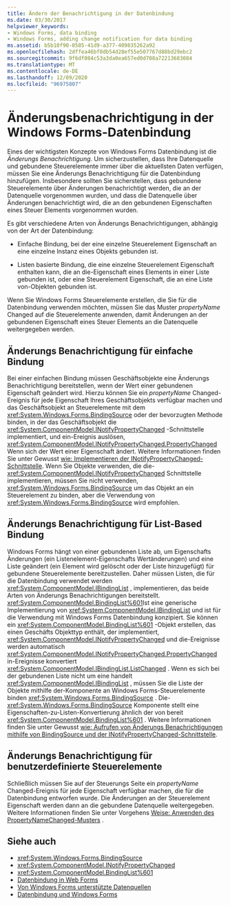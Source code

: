 ```yaml
---
title: Ändern der Benachrichtigung in der Datenbindung
ms.date: 03/30/2017
helpviewer_keywords:
- Windows Forms, data binding
- Windows Forms, adding change notification for data binding
ms.assetid: b5b10f90-0585-41d9-a377-409835262a92
ms.openlocfilehash: 2dffea46bf0db54d28ef55e507767d88bd29ebc2
ms.sourcegitcommit: 9f6df084c53a3da0ea657ed0d708a72213683084
ms.translationtype: MT
ms.contentlocale: de-DE
ms.lasthandoff: 12/09/2020
ms.locfileid: "96975807"
---
```

# <a name="change-notification-in-windows-forms-data-binding"></a>Änderungsbenachrichtigung in der Windows Forms-Datenbindung
Eines der wichtigsten Konzepte von Windows Forms Datenbindung ist die *Änderungs Benachrichtigung*. Um sicherzustellen, dass Ihre Datenquelle und gebundene Steuerelemente immer über die aktuellsten Daten verfügen, müssen Sie eine Änderungs Benachrichtigung für die Datenbindung hinzufügen. Insbesondere sollten Sie sicherstellen, dass gebundene Steuerelemente über Änderungen benachrichtigt werden, die an der Datenquelle vorgenommen wurden, und dass die Datenquelle über Änderungen benachrichtigt wird, die an den gebundenen Eigenschaften eines Steuer Elements vorgenommen wurden.  
  
 Es gibt verschiedene Arten von Änderungs Benachrichtigungen, abhängig von der Art der Datenbindung:  
  
- Einfache Bindung, bei der eine einzelne Steuerelement Eigenschaft an eine einzelne Instanz eines Objekts gebunden ist.  
  
- Listen basierte Bindung, die eine einzelne Steuerelement Eigenschaft enthalten kann, die an die-Eigenschaft eines Elements in einer Liste gebunden ist, oder eine Steuerelement Eigenschaft, die an eine Liste von-Objekten gebunden ist.  
  
 Wenn Sie Windows Forms Steuerelemente erstellen, die Sie für die Datenbindung verwenden möchten, müssen Sie das Muster *propertyName* Changed auf die Steuerelemente anwenden, damit Änderungen an der gebundenen Eigenschaft eines Steuer Elements an die Datenquelle weitergegeben werden.  
  
## <a name="change-notification-for-simple-binding"></a>Änderungs Benachrichtigung für einfache Bindung  
 Bei einer einfachen Bindung müssen Geschäftsobjekte eine Änderungs Benachrichtigung bereitstellen, wenn der Wert einer gebundenen Eigenschaft geändert wird. Hierzu können Sie ein *propertyName* Changed-Ereignis für jede Eigenschaft Ihres Geschäftsobjekts verfügbar machen und das Geschäftsobjekt an Steuerelemente mit dem <xref:System.Windows.Forms.BindingSource> oder der bevorzugten Methode binden, in der das Geschäftsobjekt die <xref:System.ComponentModel.INotifyPropertyChanged> -Schnittstelle implementiert, und ein-Ereignis auslösen, <xref:System.ComponentModel.INotifyPropertyChanged.PropertyChanged> Wenn sich der Wert einer Eigenschaft ändert. Weitere Informationen finden Sie unter Gewusst [wie: Implementieren der INotifyPropertyChanged-Schnittstelle](how-to-implement-the-inotifypropertychanged-interface.md). Wenn Sie Objekte verwenden, die die- <xref:System.ComponentModel.INotifyPropertyChanged> Schnittstelle implementieren, müssen Sie nicht verwenden, <xref:System.Windows.Forms.BindingSource> um das Objekt an ein Steuerelement zu binden, aber die Verwendung von <xref:System.Windows.Forms.BindingSource> wird empfohlen.  
  
## <a name="change-notification-for-list-based-binding"></a>Änderungs Benachrichtigung für List-Based Bindung  
 Windows Forms hängt von einer gebundenen Liste ab, um Eigenschafts Änderungen (ein Listenelement-Eigenschafts Wertänderungen) und eine Liste geändert (ein Element wird gelöscht oder der Liste hinzugefügt) für gebundene Steuerelemente bereitzustellen. Daher müssen Listen, die für die Datenbindung verwendet werden <xref:System.ComponentModel.IBindingList> , implementieren, das beide Arten von Änderungs Benachrichtigungen bereitstellt. <xref:System.ComponentModel.BindingList%601>Ist eine generische Implementierung von <xref:System.ComponentModel.IBindingList> und ist für die Verwendung mit Windows Forms Datenbindung konzipiert. Sie können ein <xref:System.ComponentModel.BindingList%601> -Objekt erstellen, das einen Geschäfts Objekttyp enthält, der implementiert, <xref:System.ComponentModel.INotifyPropertyChanged> und die-Ereignisse werden automatisch <xref:System.ComponentModel.INotifyPropertyChanged.PropertyChanged> in-Ereignisse konvertiert <xref:System.ComponentModel.IBindingList.ListChanged> . Wenn es sich bei der gebundenen Liste nicht um eine handelt <xref:System.ComponentModel.IBindingList> , müssen Sie die Liste der Objekte mithilfe der-Komponente an Windows Forms-Steuerelemente binden <xref:System.Windows.Forms.BindingSource> . Die- <xref:System.Windows.Forms.BindingSource> Komponente stellt eine Eigenschaften-zu-Listen-Konvertierung ähnlich der von bereit <xref:System.ComponentModel.BindingList%601> . Weitere Informationen finden Sie unter Gewusst [wie: Aufrufen von Änderungs Benachrichtigungen mithilfe von BindingSource und der INotifyPropertyChanged-Schnittstelle](./controls/raise-change-notifications--bindingsource.md).  
  
## <a name="change-notification-for-custom-controls"></a>Änderungs Benachrichtigung für benutzerdefinierte Steuerelemente  
 Schließlich müssen Sie auf der Steuerungs Seite ein *propertyName* Changed-Ereignis für jede Eigenschaft verfügbar machen, die für die Datenbindung entworfen wurde. Die Änderungen an der Steuerelement Eigenschaft werden dann an die gebundene Datenquelle weitergegeben. Weitere Informationen finden Sie unter Vorgehens [Weise: Anwenden des PropertyNameChanged-Musters](how-to-apply-the-propertynamechanged-pattern.md) .  
  
## <a name="see-also"></a>Siehe auch

- <xref:System.Windows.Forms.BindingSource>
- <xref:System.ComponentModel.INotifyPropertyChanged>
- <xref:System.ComponentModel.BindingList%601>
- [Datenbindung in Web Forms](windows-forms-data-binding.md)
- [Von Windows Forms unterstützte Datenquellen](data-sources-supported-by-windows-forms.md)
- [Datenbindung und Windows Forms](data-binding-and-windows-forms.md)

